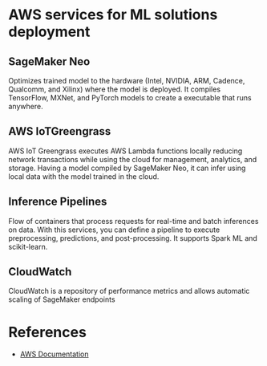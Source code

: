 # AWS services for ML solutions deployment

## SageMaker Neo 

Optimizes trained model to the hardware (Intel, NVIDIA, ARM, Cadence, Qualcomm, and Xilinx) where the model is deployed. It compiles TensorFlow, MXNet, and PyTorch models to create a executable that runs anywhere.

## AWS IoTGreengrass

AWS IoT Greengrass executes AWS Lambda functions locally reducing network transactions while using the cloud for management, analytics, and storage. Having a model compiled by SageMaker Neo, it can infer using local data with the model trained in the cloud.

## Inference Pipelines

Flow of containers that process requests for real-time and batch inferences on data. With this services, you can define a pipeline to execute preprocessing, predictions, and post-processing. It supports Spark ML and scikit-learn.

## CloudWatch

CloudWatch is a repository of performance metrics and allows automatic scaling of SageMaker endpoints

# References

- [AWS Documentation](https://docs.aws.amazon.com/index.html)